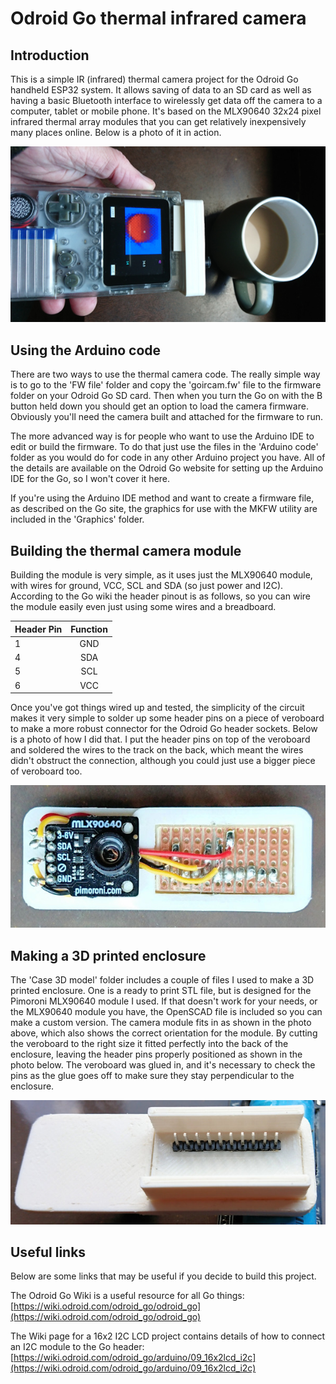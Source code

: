 # Odroid Go thermal infrared camera

## Introduction

This is a simple IR (infrared) thermal camera project for the Odroid Go handheld ESP32 system. It allows saving of data to an SD card as well as having a basic Bluetooth interface to wirelessly get data off the camera to a computer, tablet or mobile phone. It's based on the MLX90640 32x24 pixel infrared thermal array modules that you can get relatively inexpensively many places online. Below is a photo of it in action.

![The thermal camera in action](https://github.com/drandrewthomas/Odroid_Go_thermal_IR_camera/blob/master/Photos/cupheat.jpg)

## Using the Arduino code

There are two ways to use the thermal camera code. The really simple way is to go to the 'FW file' folder and copy the 'goircam.fw' file to the firmware folder on your Odroid Go SD card. Then when you turn the Go on with the B button held down you should get an option to load the camera firmware. Obviously you'll need the camera built and attached for the firmware to run.

The more advanced way is for people who want to use the Arduino IDE to edit or build the firmware. To do that just use the files in the 'Arduino code' folder as you would do for code in any other Arduino project you have. All of the details are available on the Odroid Go website for setting up the Arduino IDE for the Go, so I won't cover it here.

If you're using the Arduino IDE method and want to create a firmware file, as described on the Go site, the graphics for use with the MKFW utility are included in the 'Graphics' folder.

## Building the thermal camera module

Building the module is very simple, as it uses just the MLX90640 module, with wires for ground, VCC, SCL and SDA (so just power and I2C). According to the Go wiki the header pinout is as follows, so you can wire the module easily even just using some wires and a breadboard.

| Header Pin | Function |
| ---------- |:--------:|
| 1          | GND      |
| 4          | SDA      |
| 5          | SCL      |
| 6          | VCC      |

Once you've got things wired up and tested, the simplicity of the circuit makes it very simple to solder up some header pins on a piece of veroboard to make a more robust connector for the Odroid Go header sockets. Below is a photo of how I did that. I put the header pins on top of the veroboard and soldered the wires to the track on the back, which meant the wires didn't obstruct the connection, although you could just use a bigger piece of veroboard too.

![A photo of the circuit](https://github.com/drandrewthomas/Odroid_Go_thermal_IR_camera/blob/master/Photos/wiringinside.jpg)

## Making a 3D printed enclosure

The 'Case 3D model' folder includes a couple of files I used to make a 3D printed enclosure. One is a ready to print STL file, but is designed for the Pimoroni MLX90640 module I used. If that doesn't work for your needs, or the MLX90640 module you have, the OpenSCAD file is included so you can make a custom version. The camera module fits in as shown in the photo above, which also shows the correct orientation for the module. By cutting the veroboard to the right size it fitted perfectly into the back of the enclosure, leaving the header pins properly positioned as shown in the photo below. The veroboard was glued in, and it's necessary to check the pins as the glue goes off to make sure they stay perpendicular to the enclosure.

![A photo of the back of the enclosure showing the header pins glued in](https://github.com/drandrewthomas/Odroid_Go_thermal_IR_camera/blob/master/Photos/caseback.jpg)

## Useful links

Below are some links that may be useful if you decide to build this project.

The Odroid Go Wiki is a useful resource for all Go things: [https://wiki.odroid.com/odroid_go/odroid_go](https://wiki.odroid.com/odroid_go/odroid_go)

The Wiki page for a 16x2 I2C LCD project contains details of how to connect an I2C module to the Go header: [https://wiki.odroid.com/odroid_go/arduino/09_16x2lcd_i2c](https://wiki.odroid.com/odroid_go/arduino/09_16x2lcd_i2c)
